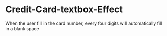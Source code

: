 Credit-Card-textbox-Effect
==========================

When the user fill in the card number, every four digits will automatically fill in a blank space
